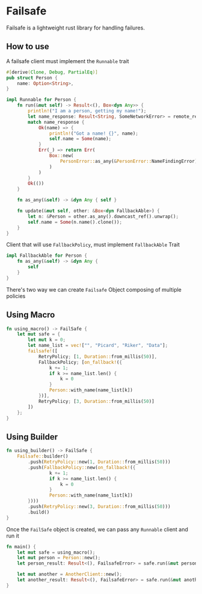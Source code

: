 # Failsafe

Failsafe is a lightweight rust library for handling failures.

## How to use

A failsafe client must implement the `Runnable` trait
```rust
#[derive(Clone, Debug, PartialEq)]
pub struct Person {
    name: Option<String>,
}

impl Runnable for Person {
    fn run(&mut self) -> Result<(), Box<dyn Any>> {
        println!("I am a person, getting my name!");
        let name_response: Result<String, SomeNetworkError> = remote_request_that_might_fail();
        match name_response {
            Ok(name) => {
                println!("Got a name! {}", name);
                self.name = Some(name);
            }
            Err(_) => return Err(
                Box::new(
                    PersonError::as_any(&PersonError::NameFindingError)
                )
            )
        }
        Ok(())
    }

    fn as_any(&self) -> &dyn Any { self }

    fn update(&mut self, other: &Box<dyn FallbackAble>) {
        let n: &Person = other.as_any().downcast_ref().unwrap();
        self.name = Some(n.name().clone());
    }
}
```

Client that will use `FallbackPolicy`, must implement `FallbackAble` Trait
```rust
impl FallbackAble for Person {
    fn as_any(&self) -> &dyn Any {
        self
    }
}

```

There's two way we can create `Failsafe` Object composing of multiple policies

## Using Macro
```rust
fn using_macro() -> FailSafe {
    let mut safe = {
        let mut k = 0;
        let name_list = vec!["", "Picard", "Riker", "Data"];
        failsafe!([
            RetryPolicy; [1, Duration::from_millis(50)],
            FallbackPolicy; [on_fallback!({
                k += 1;
                if k >= name_list.len() {
                    k = 0
                }
                Person::with_name(name_list[k])
            })],
            RetryPolicy; [3, Duration::from_millis(50)]
        ])
    };
}
```

## Using Builder
```rust
fn using_builder() -> FailSafe {
    Failsafe::builder()
        .push(RetryPolicy::new(1, Duration::from_millis(50)))
        .push(FallbackPolicy::new(on_fallback!({
                k += 1;
                if k >= name_list.len() {
                    k = 0
                }
                Person::with_name(name_list[k])
        })))
        .push(RetryPolicy::new(3, Duration::from_millis(50)))
        .build()
}
```

Once the `FailSafe` object is created, we can pass any `Runnable` client and run it

```rust
fn main() {
    let mut safe = using_macro();
    let mut person = Person::new();
    let person_result: Result<(), FailsafeError> = safe.run(&mut person);

    let mut another = AnotherClient::new();
    let another_result: Result<(), FailsafeError> = safe.run(&mut another);
}
```




